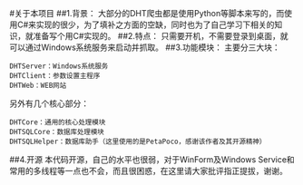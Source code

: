 #关于本项目
##1.背景：
大部分的DHT爬虫都是使用Python等脚本来写的，而使用C#来实现的很少，为了填补之方面的空缺，同时也为了自己学习下相关的知识，就准备写个用C#实现的。
##2.特点：
只需要开机，不需要登录到桌面，就可以通过Windows系统服务来启动并抓取。
##3.功能模块：
主要分三大块：
```
DHTServer：Windows系统服务
DHTClient：参数设置主程序
DHTWeb：WEB网站
```
另外有几个核心部分：
```
DHTCore：通用的核心处理模块
DHTSQLCore：数据库处理模块
DHTSQLHelper：数据库助手（这里使用的是PetaPoco，感谢该作者及其开源精神）
```

##4.开源
本代码开源，自己的水平也很弱，对于WinForm及Windows Service和常用的多线程等一点也不会，而且很困惑，在这里请大家批评指正提拔，谢谢。
